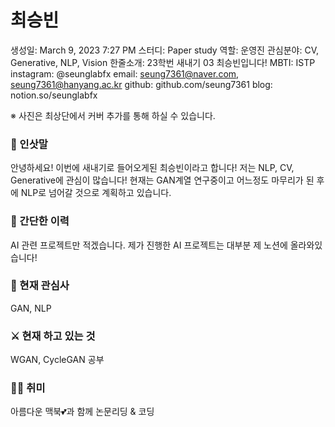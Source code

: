 # 최승빈

생성일: March 9, 2023 7:27 PM
스터디: Paper study
역할: 운영진
관심분야: CV, Generative, NLP, Vision
한줄소개: 23학번 새내기 03 최승빈입니다!
MBTI: ISTP
instagram: @seunglabfx
email: seung7361@naver.com, seung7361@hanyang.ac.kr
github: github.com/seung7361
blog: notion.so/seunglabfx

※ 사진은 최상단에서 커버 추가를 통해 하실 수 있습니다.

### 👋 인삿말

안녕하세요! 이번에 새내기로 들어오게된 최승빈이라고 합니다! 저는 NLP, CV, Generative에 관심이 많습니다! 현재는 GAN계열 연구중이고 어느정도 마무리가 된 후에 NLP로 넘어갈 것으로 계획하고 있습니다.

### 📜 간단한 이력

AI 관련 프로젝트만 적겠습니다. 제가 진행한 AI 프로젝트는 대부분 제 노션에 올라와있습니다!

### 🤩 현재 관심사

GAN, NLP

### ⚔️ 현재 하고 있는 것

WGAN, CycleGAN 공부

### 🏄‍♀️ 취미

아름다운 맥북💕과 함께 논문리딩 & 코딩